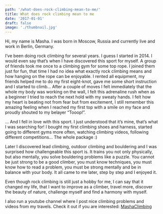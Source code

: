 ```yaml
---
path: '/what-does-rock-climbing-mean-to-me/'
title: What does rock climbing mean to me
date: '2017-01-01'
draft: false
image: './thumbnail.jpg'
---
```


Hi, my name is Masha. I was born in Moscow, Russia and currently live and work in Berlin, Germany.

I’ve been doing rock climbing for several years. I guess I started in 2014. I would even say that’s when I have discovered this sport for myself. A group of friends took me once to a climbing gym for some top rope. I joined them just for fun, that time I had no idea what exactly rock climbing means and how hanging on the rope can be enjoyable. I rented all equipment, my friends helped me to do my first eight-knot, gave me some short instruction and I started to climb... After a couple of moves I felt immediately that the whole my body was working on the wall, I felt this adrenaline rush when as a beginner I tried to reach the next hold with my sweaty hands. I felt how my heart is beating not from fear but from excitement, I still remember this amazing feeling when I reached my first top with a smile on my face and proudly shouted to my belayer “Tooop!”.

… And I fell in love with this sport. I just understood that it’s mine, that’s what I was searching for! I bought my first climbing shoes and harness, started going to different gyms more often, watching climbing videos, following different competitions... The whole package :)

Later I discovered lead climbing, outdoor climbing and bouldering and I was surprised how challengeable this sport is. It trains you not only physically, but also mentally, you solve bouldering problems like a puzzle. You cannot be just strong to be a good climber, you must know techniques, you must know how to read a problem, you must be strong mentally and be in balance with your body. It all came to me later, step by step and I enjoyed it.

Even though rock climbing is still just a hobby for me, I can say that it changed my life, that I want to improve as a climber, travel more, discover the beauty of nature, challenge myself and find a harmony with myself.

I also run a youtube channel where I post nice climbing problems and videos from my travels. Check it out if you are interested: [MashaClimbing](https://www.youtube.com/channel/UCgvXCOU2arITA586vGUbiSg)
